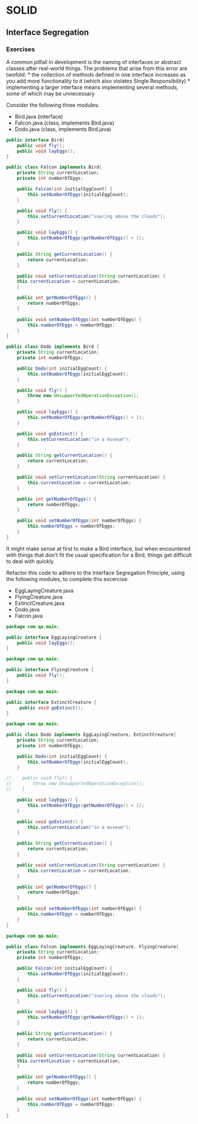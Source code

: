 # SOLID

## Interface Segregation

### Exercises

A common pitfall in development is the naming of interfaces or abstract classes after real-world things. The problems that arise from this error are twofold:
	* the collection of methods defined in one interface increases as you add more functionality to it (which also violates Single Responsibility)
	* implementing a larger interface means implementing several methods, some of which may be unnecessary

Consider the following three modules:

* Bird.java (interface)
* Falcon.java (class, implements Bird.java)
* Dodo.java (class, implements Bird.java)

```java
public interface Bird{
    public void fly();
    public void layEggs();
}
```
```java
public class Falcon implements Bird{
    private String currentLocation;
    private int numberOfEggs;

    public Falcon(int initialEggCount) {
        this.setNumberOfEggs(initialEggCount);
    }

    public void fly() {
        this.setCurrentLocation("soaring above the clouds");
    }

    public void layEggs() {
        this.setNumberOfEggs(getNumberOfEggs() + 1);
    }

    public String getCurrentLocation() {
        return currentLocation;
    }

    public void setCurrentLocation(String currentLocation) {
    this.currentLocation = currentLocation;
    }

    public int getNumberOfEggs() {
        return numberOfEggs;
    }

    public void setNumberOfEggs(int numberOfEggs) {
        this.numberOfEggs = numberOfEggs;
    }
}
```
```java
public class Dodo implements Bird {
    private String currentLocation;
    private int numberOfEggs;

    public Dodo(int initialEggCount) {
        this.setNumberOfEggs(initialEggCount);
    }

    public void fly() {
        throw new UnsupportedOperationException();
    }

    public void layEggs() {
        this.setNumberOfEggs(getNumberOfEggs() + 1);
    }

    public void goExtinct() {
        this.setCurrentLocation("in a museum");
    }

    public String getCurrentLocation() {
        return currentLocation;
    }

    public void setCurrentLocation(String currentLocation) {
        this.currentLocation = currentLocation;
    }

    public int getNumberOfEggs() {
        return numberOfEggs;
    }

    public void setNumberOfEggs(int numberOfEggs) {
        this.numberOfEggs = numberOfEggs;
    }
}
```
It might make sense at first to make a Bird interface, but when encountered with things that don't fit the usual specification for a Bird, things get difficult to deal with quickly.

Refactor this code to adhere to the Interface Segregation Principle, using the following modules, to complete this excercise:

* EggLayingCreature.java
* FlyingCreature.java
* ExtinctCreature.java
* Dodo.java
* Falcon.java

```java
package com.qa.main;

public interface EggLayingCreature {
	public void layEggs();
}
```

```java
package com.qa.main;

public interface FlyingCreature {
	public void fly();
}
```

```java
package com.qa.main;

public interface ExtinctCreature {
	 public void goExtinct();
}
```

```java
package com.qa.main;

public class Dodo implements EggLayingCreature, ExtinctCreature{
    private String currentLocation;
    private int numberOfEggs;

    public Dodo(int initialEggCount) {
        this.setNumberOfEggs(initialEggCount);
    }

//    public void fly() {
//        throw new UnsupportedOperationException();
//    }

    public void layEggs() {
        this.setNumberOfEggs(getNumberOfEggs() + 1);
    }

    public void goExtinct() {
        this.setCurrentLocation("in a museum");
    }

    public String getCurrentLocation() {
        return currentLocation;
    }

    public void setCurrentLocation(String currentLocation) {
        this.currentLocation = currentLocation;
    }

    public int getNumberOfEggs() {
        return numberOfEggs;
    }

    public void setNumberOfEggs(int numberOfEggs) {
        this.numberOfEggs = numberOfEggs;
    }
}
```

```java
package com.qa.main;

public class Falcon implements EggLayingCreature, FlyingCreature{
    private String currentLocation;
    private int numberOfEggs;

    public Falcon(int initialEggCount) {
        this.setNumberOfEggs(initialEggCount);
    }

    public void fly() {
        this.setCurrentLocation("soaring above the clouds");
    }

    public void layEggs() {
        this.setNumberOfEggs(getNumberOfEggs() + 1);
    }

    public String getCurrentLocation() {
        return currentLocation;
    }

    public void setCurrentLocation(String currentLocation) {
    this.currentLocation = currentLocation;
    }

    public int getNumberOfEggs() {
        return numberOfEggs;
    }

    public void setNumberOfEggs(int numberOfEggs) {
        this.numberOfEggs = numberOfEggs;
    }
}
```